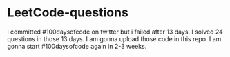 # LeetCode-questions
i committed #100daysofcode on twitter but i failed after 13 days.
I solved 24 questions in those 13 days. I am gonna upload those code in this repo.
I am gonna start #100daysofcode again in 2-3 weeks.
